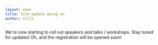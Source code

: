```yaml
---
layout: news
title: Site update going on
author: Ville
---
```


We're now starting to roll out speakers and talks / workshops. Stay tuned for updates! Oh, and the registration will be opened soon!